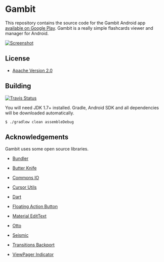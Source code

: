 # Gambit

This repository contains the source code for the Gambit Android app
[available on Google Play][Google Play link].
Gambit is a really simple flashcards viewer and manager for Android.

[![Screenshot][Screenshot image]][Google Play link]

## License

* [Apache Version 2.0][Apache link]

## Building

[![Travis Status][Travis image]][Travis link]

You will need JDK 1.7+ installed.
Gradle, Android SDK and all dependencies will be downloaded automatically.

```
$ ./gradlew clean assembleDebug
```

## Acknowledgements

Gambit uses some open source libraries.

* [Bundler][Bundler link]
* [Butter Knife][Butter Knife link]
* [Commons IO][Commons IO link]
* [Cursor Utils][Cursor Utils link]
* [Dart][Dart link]
* [Floating Action Button][Floating Action Button link]
* [Material EditText][Material EditText link]
* [Otto][Otto link]
* [Seismic][Seismic link]
* [Transitions Backport][Transitions Backport link]
* [ViewPager Indicator][ViewPager Indicator link]


  [Apache link]: http://www.apache.org/licenses/LICENSE-2.0.html
  [Google Play link]: https://play.google.com/store/apps/details?id=ru.ming13.gambit
  [Travis link]: https://travis-ci.org/ming13/gambit

  [Bundler link]: https://github.com/f2prateek/bundler
  [Butter Knife link]: https://github.com/JakeWharton/butterknife
  [Commons IO link]: http://commons.apache.org/proper/commons-io
  [Cursor Utils link]: https://github.com/venmo/cursor-utils
  [Dart link]: https://github.com/f2prateek/dart
  [Floating Action Button link]: https://github.com/makovkastar/FloatingActionButton
  [Material EditText link]: https://github.com/rengwuxian/MaterialEditText
  [Otto link]: http://square.github.com/otto
  [Seismic link]: https://github.com/square/seismic
  [Transitions Backport link]: https://github.com/guerwan/TransitionsBackport
  [ViewPager Indicator link]: https://github.com/JakeWharton/ViewPagerIndicator

  [Screenshot image]: https://cloud.githubusercontent.com/assets/200401/6249966/cfe27878-b79b-11e4-8ddc-93c927d65a8c.png
  [Travis image]: https://travis-ci.org/ming13/gambit.svg?branch=master
